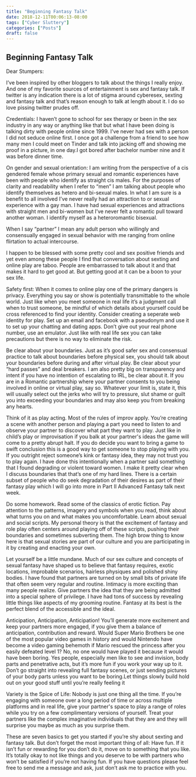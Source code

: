 ```yaml
---
title: "Beginning Fantasy Talk"
date: 2018-12-11T00:06:13-08:00
tags: ["Cyber Sluttery"]
categories: ["Posts"]
draft: false
---
```


## Beginning Fantasy Talk

Dear Stumpers:

I’ve been inspired by other bloggers to talk about the things I really enjoy. And one of my favorite sources of entertainment is sex and fantasy talk. If twitter is any indication there is a lot of stigma around cyberesex, sexting and fantasy talk and that’s reason enough to talk at length about it. I do so love pissing twitter prudes off.

Credentials: I haven’t gone to school for sex therapy or been in the sex industry in any way or anything like that but what I have been doing is talking dirty with people online since 1999. I’ve never had sex with a person I did not seduce online first. I once got a challenge from a friend to see how many men I could meet on Tinder and talk into jacking off and showing me proof in a picture, in one day.I got bored after bachelor number nine and it was before dinner time. 

On gender and sexual orientation: I am writing from the perspective of a cis gendered female whose primary sexual and romantic experiences have been with people who identify as straight cis males. For the purposes of clarity and readability when I refer to “men” I am talking about people who identify themselves as hetero and bi-sexual males. In what I am sure is a benefit to all involved I’ve never really had an attraction to or sexual experience with a gay man. I have had sexual experiences and attractions with straight men and bi-women but I’ve never felt a romantic pull toward another woman. I identify myself as a heteroromantic bisexual. 

When I say “partner” I mean any adult person who willingly and consensually engaged in sexual behavior with me ranging from online flirtation to actual intercourse.

I happen to be blessed with some pretty cool and sex positive friends and yet even among these people I find that conversation about sexting and online play are taboo. People are embarrassed to talk about it and that makes it hard to get good at. But getting good at it can be a boon to your sex life.


Safety first: When it comes to online play one of the primary dangers is privacy. Everything you say or show is potentially transmittable to the whole world.  Just like when you meet someone in real life it’s a judgment call when to trust someone, be mindful of which details about yourself could be cross referenced to find your identity. Consider creating a seperate web identity for play. Set up an email and facebook with a pseudonym and use it to set up your chatting and dating apps. Don’t give out your real phone number, use an emulator. Just like with real life sex you can take precautions but there is no way to eliminate the risk. 


Be clear about your boundaries. Just as it’s good safer sex and consensual practice to talk about boundaries before physical sex, you should talk about your boundaries before during and after virtual play. Be clear about your “hard passes” and deal breakers. I am also pretty big on transparency and intent if you have no intention of escalating to IRL, be clear about it. If you are in a Romantic partnership where your partner consents to you being involved in online or virtual play, say so.  Whatever your limit is, state it, this will usually select out the jerks who will try to pressure, slut shame or guilt you into exceeding your boundaries and may also keep you from breaking any hearts. 


Think of it as play acting. Most of the rules of improv apply. You’re creating a scene with another person and playing a part you need to listen to and observe your partner to discover what part they want to play. Just like in child’s play or improvisation if you balk at your partner's ideas the game will come to a pretty abrupt halt.  If you do decide you want to bring a game to swift conclusion this is a good way to get someone to stop playing with you. If you outright reject someone’s kink or fantasy idea, they may not trust you to play again. I have done this intentionally when a partner said something that I found degrading or violent toward women.  I make it pretty clear when I discuss boundaries that that’s one of my hard lines.  There is a certain subset of people who do seek degradation of their desires as part of their fantasy play which I will go into more in Part II Advanced Fantasy talk next week. 

Do some homework. Read some of the classics of erotic fiction. Pay attention to the patterns, imagery and symbols when you read, think about what turns you on and what makes you uncomfortable. Learn about sexual and social scripts.  My personal theory is that the excitement of fantasy and role play often centers around playing off of these scripts, pushing their boundaries and sometimes subverting them. The high brow thing to know here is that sexual stories are part of our culture and you are participating in it by creating and enacting your own. 

Let yourself be a little mundane. Much of our sex culture and concepts of sexual fantasy have shaped us to believe that fantasy requires, exotic locations, improbable scenarios, hairless physiques and polished shiny bodies. I have found that partners are turned on by small bits of private life that often seem very regular and routine. Intimacy is more exciting than many people realize. Give partners the idea that they are being admitted into a special sphere of privilege. I have had tons of success by revealing little things like aspects of my grooming routine. Fantasy at its best is the perfect blend of the accessible and the ideal.  

Anticipation, Anticipation, Anticipation! You’ll generate more excitement and keep your partners more engaged, if you give them a balance of anticipation, contribution and reward. Would Super Mario Brothers be one of the most popular video games in history and would Nintendo have become a video gaming behemoth if Mario rescued the princess after you easily defeated level 1? No, no one would  have played it because it would have been boring. Yes people, especially men  like to see and invision, body parts and penetrative acts, but it’s more fun if you work your way up to it. Don’t go straight into revealing full fantasy scenes, or just sending pictures of your body parts unless you want to be boring.Let things slowly build hold out on your good stuff until you’re really feeling it

Variety is the Spice of Life: Nobody is just one thing all the time. If you’re engaging with someone over a long period of time or across multiple platforms and in real life, give your partner's space to play a range of roles while you try on a few complimentary versions of yourself. Treat your partners like the complex imaginative individuals that they are and they will surprise you maybe as much as you surprise them.


These are seven basics to get you started if you’re shy about sexting and fantasy talk.  But don’t forget the most important thing of all: Have fun. If it isn’t fun or rewarding for you don’t do it, move on to something that you like. It’s totally okay to not like things and you deserve to be with partners who won’t be satisfied if you’re not having fun. If you  have questions please feel free to send me a message and ask, just don’t ask me to practice with you.
